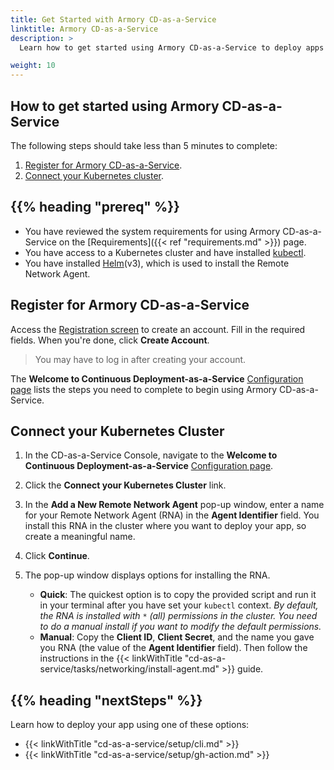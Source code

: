 ```yaml
---
title: Get Started with Armory CD-as-a-Service
linktitle: Armory CD-as-a-Service
description: >
  Learn how to get started using Armory CD-as-a-Service to deploy apps to your Kubernetes clusters.

weight: 10
---
```


## How to get started using Armory CD-as-a-Service

The following steps should take less than 5 minutes to complete:

1. [Register for Armory CD-as-a-Service](#register-for-armory-cd-as-a-service).
1. [Connect your Kubernetes cluster](#connect-your-kubernetes-cluster).

## {{% heading "prereq" %}}

* You have reviewed the system requirements for using Armory CD-as-a-Service on the [Requirements]({{< ref "requirements.md" >}}) page.
* You have access to a Kubernetes cluster and have installed [kubectl](https://kubernetes.io/docs/tasks/tools/).
* You have installed [Helm](https://helm.sh/)(v3), which is used to install the Remote Network Agent.


## Register for Armory CD-as-a-Service

Access the [Registration screen](https://go.armory.io/signup/) to create an account. Fill in the required fields. When you're done, click **Create Account**.  

> You may have to log in after creating your account.

The **Welcome to Continuous Deployment-as-a-Service** [Configuration page](https://console.cloud.armory.io/configuration) lists the steps you need to complete to begin using Armory CD-as-a-Service.

## Connect your Kubernetes Cluster

1. In the CD-as-a-Service Console, navigate to the **Welcome to Continuous Deployment-as-a-Service** [Configuration page](https://console.cloud.armory.io/configuration).
1. Click the **Connect your Kubernetes Cluster** link.
1. In the **Add a New Remote Network Agent** pop-up window, enter a name for your Remote Network Agent (RNA) in the **Agent Identifier** field. You install this RNA in the cluster where you want to deploy your app, so create a meaningful name.
1. Click **Continue**.
1. The pop-up window displays options for installing the RNA.

   - **Quick**: The quickest option is to copy the provided script and run it in your terminal after you have set your `kubectl` context. _By default, the RNA is installed with `*` (all) permissions in the cluster. You need to do a manual install if you want to modify the default permissions._
   - **Manual**: Copy the **Client ID**, **Client Secret**, and the name you gave you RNA (the value of the **Agent Identifier** field). Then follow the instructions in the {{< linkWithTitle "cd-as-a-service/tasks/networking/install-agent.md" >}} guide.

## {{%  heading "nextSteps" %}}

Learn how to deploy your app using one of these options:

* {{< linkWithTitle "cd-as-a-service/setup/cli.md" >}}
* {{< linkWithTitle "cd-as-a-service/setup/gh-action.md" >}}
